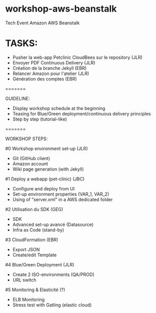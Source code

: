 workshop-aws-beanstalk
======================

Tech Event Amazon AWS Beanstalk

TASKS:
=======

- Pusher la web-app Petclinic CloudBees sur le repository (JLR)
- Envoyer PDF Continuous Delivery (JLR)
- Création de la branche Jekyll (EBR)
- Relancer Amazon pour l'atelier (JLR)
- Génération des comptes (EBR)

=======

GUIDELINE:

- Display workshop schedule at the beginning
- Teasing for Blue/Green deployment/continuous delivery principles
- Step by step (tutorial-like)

=======

WORKSHOP STEPS:

#0 Workshop environment set-up (JLR)
 - Git (GitHub client)
 - Amazon account
 - Wiki page generation (with Jekyll)

#1 Deploy a webapp (pet-clinic) (JBC)
 - Configure and deploy from UI
 - Set-up environment properties (VAR_1, VAR_2)
 - Using of "server.xml" in a AWS dedicated folder

#2 Utilisation du SDK (GEG)
 - SDK
 - Advanced set-up avancé (Datasource)
 - Infra as Code (stand-by)

#3 CloudFormation (EBR)
 - Export JSON
 - Create/edit Template

#4 Blue/Green Deployment (JLR)
 - Create 2 ISO-environments (QA/PROD)
 - URL switch

#5 Monitoring & Elasticité (?)
 - ELB Monitoring
 - Stress test with Gatling (elastic cloud)

